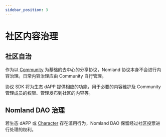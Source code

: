```yaml
---
sidebar_position: 3
---
```


# 社区内容治理

## 社区自治

作为以 [Community](../core-concepts/community) 为基础的去中心的分享协议，Nomland 协议本身不会进行内容治理。日常内容治理应由 Community 自行管理。

协议 SDK 将为生态 dAPP 提供相应的功能，用于必要的内容维护及 Community 管理成员的权限、管理发布到社区的内容等。

## Nomland DAO 治理

若生态 dAPP 或 [Character](../core-concepts/character) 存在滥用行为，Nomland DAO 保留经过社区投票进行处理的权利。
